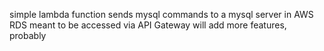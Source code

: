 simple lambda function
sends mysql commands to a mysql server in AWS RDS
meant to be accessed via API Gateway
will add more features, probably
